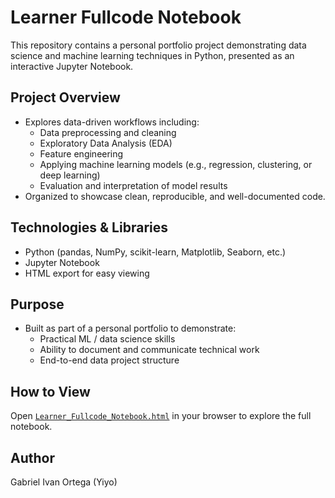# Learner Fullcode Notebook

This repository contains a personal portfolio project demonstrating data science and machine learning techniques in Python, presented as an interactive Jupyter Notebook.

## **Project Overview**
- Explores data-driven workflows including:
  - Data preprocessing and cleaning
  - Exploratory Data Analysis (EDA)
  - Feature engineering
  - Applying machine learning models (e.g., regression, clustering, or deep learning)
  - Evaluation and interpretation of model results
- Organized to showcase clean, reproducible, and well-documented code.

## **Technologies & Libraries**
- Python (pandas, NumPy, scikit-learn, Matplotlib, Seaborn, etc.)
- Jupyter Notebook
- HTML export for easy viewing

## **Purpose**
- Built as part of a personal portfolio to demonstrate:
  - Practical ML / data science skills
  - Ability to document and communicate technical work
  - End-to-end data project structure

## **How to View**
Open [`Learner_Fullcode_Notebook.html`](Learner_Fullcode_Notebook.html) in your browser to explore the full notebook.

## **Author**
Gabriel Ivan Ortega (Yiyo)
